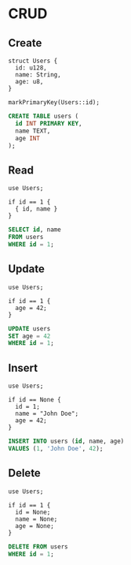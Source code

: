 # CRUD



## Create

```
struct Users {
  id: u128,
  name: String,
  age: u8,
}

markPrimaryKey(Users::id);
```

```sql
CREATE TABLE users (
  id INT PRIMARY KEY,
  name TEXT,
  age INT
);
```



## Read

```
use Users;

if id == 1 {
  { id, name }
}
```

```sql
SELECT id, name
FROM users
WHERE id = 1;
```



## Update

```
use Users;

if id == 1 {
  age = 42;
}
```

```sql
UPDATE users
SET age = 42
WHERE id = 1;
```



## Insert

```
use Users;

if id == None {
  id = 1;
  name = "John Doe";
  age = 42;
}
```

```sql
INSERT INTO users (id, name, age)
VALUES (1, 'John Doe', 42);
```



## Delete

```
use Users;

if id == 1 {
  id = None;
  name = None;
  age = None;
}
```

```sql
DELETE FROM users
WHERE id = 1;
```
